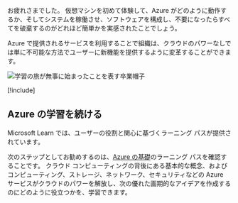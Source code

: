 お疲れさまでした。 仮想マシンを初めて体験して、Azure がどのように動作するか、そしてシステムを稼働させ、ソフトウェアを構成し、不要になったらすべてを破棄するのがどれほど簡単かを実感されたことでしょう。

Azure で提供されるサービスを利用することで組織は、クラウドのパワーなしでは単に不可能な方法でユーザーに新機能を提供するように変革することができます。

![学習の旅が無事に始まったことを表す卒業帽子](../media/6-heading.png)

[!include[](../../../includes/azure-sandbox-cleanup.md)]

## <a name="continue-your-azure-journey"></a>Azure の学習を続ける

Microsoft Learn では、ユーザーの役割と関心に基づくラーニング パスが提供されています。

次のステップとしてお勧めするのは、[Azure の基礎](/learn/paths/azure-fundamentals/)のラーニング パスを確認することです。 クラウド コンピューティングの背後にある基本的な概念、およびコンピューティング、ストレージ、ネットワーク、セキュリティなどの Azure サービスがクラウドのパワーを解放し、次の優れた画期的なアイデアを作成するのにどのように役立つかを、学習できます。